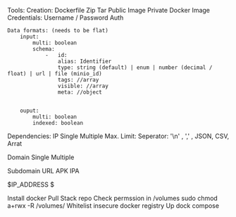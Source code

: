 Tools:
    Creation:
        Dockerfile
        Zip
        Tar
        Public Image
        Private Docker Image
            Credentials:
                Username / Password
                Auth




    Data formats: (needs to be flat)
        input:
            multi: boolean
            schema:
                -   id:
                    alias: Identifier
                    type: string (default) | enum | number (decimal / float) | url | file (minio_id)
                    tags: //array
                    visible: //array
                    meta: //object


        ouput:
            multi: boolean
            indexed: boolean


<!-- Config -->
<!-- TODO -->


<!-- Input  -->
Dependencies:
IP
    Single
    Multiple
        Max. Limit:
        Seperator: '\n' , ',' , JSON, CSV, Arrat
     


Domain
    Single
    Multiple


Subdomain
URL
APK
IPA





$IP_ADDRESS
$


<!-- Installation -->

Install docker
Pull Stack repo
Check permssion in /volumes
    sudo chmod a+rwx -R /volumes/
Whitelist insecure docker registry
Up dock compose
